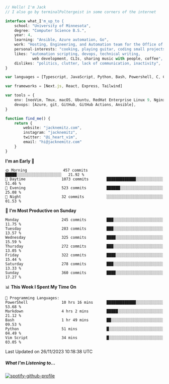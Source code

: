 ```typescript
// Hello! I'm Jack
// I also go by terminalPoltergeist in some corners of the internet

interface what_I'm_up_to {
    school: "University of Minnesota",
    degree: "Computer Science B.S.",
    year: 4,
    learning: "Ansible, Azure automation, Go",
    work: "Hosting, Engineering, and Automation team for the Office of Information Technology at UMN",
    personal-interests: "cooking, playing guitar, coding small projects",
    likes: "automation scripting, devops, technical writing,
            web development, CLIs, sharing music with people, coffee",
    dislikes: "politics, clutter, lack of communication, inactivity",
}

var languages = [Typescript, JavaScript, Python, Bash, Powershell, C, C++, HTML, CSS]

var frameworks = [Next.js, React, Express, Tailwind]

var tools = {
    env: [neoVim, Tmux, macOS, Ubuntu, RedHat Enterprise Linux 9, Nginx, DigitalOcean, Cloudflare],
    devops: [Azure, git, GitHub, GitHub Actions, Ansible],
}

function find_me() {
    return {
        website: "jacknemitz.com",
        instagram: "jacknemitz",
        twitter: "@i_heart_vim",
        email: "hi@jacknemitz.com"
    }
}
```

<!--START_SECTION:waka-->
**I'm an Early 🐤** 

```text
🌞 Morning                457 commits         █████░░░░░░░░░░░░░░░░░░░░   21.92 % 
🌆 Daytime                1073 commits        █████████████░░░░░░░░░░░░   51.46 % 
🌃 Evening                523 commits         ██████░░░░░░░░░░░░░░░░░░░   25.08 % 
🌙 Night                  32 commits          ░░░░░░░░░░░░░░░░░░░░░░░░░   01.53 % 
```
📅 **I'm Most Productive on Sunday** 

```text
Monday                   245 commits         ███░░░░░░░░░░░░░░░░░░░░░░   11.75 % 
Tuesday                  283 commits         ███░░░░░░░░░░░░░░░░░░░░░░   13.57 % 
Wednesday                325 commits         ████░░░░░░░░░░░░░░░░░░░░░   15.59 % 
Thursday                 272 commits         ███░░░░░░░░░░░░░░░░░░░░░░   13.05 % 
Friday                   322 commits         ████░░░░░░░░░░░░░░░░░░░░░   15.44 % 
Saturday                 278 commits         ███░░░░░░░░░░░░░░░░░░░░░░   13.33 % 
Sunday                   360 commits         ████░░░░░░░░░░░░░░░░░░░░░   17.27 % 
```


📊 **This Week I Spent My Time On** 

```text
💬 Programming Languages: 
PowerShell               10 hrs 16 mins      █████████████░░░░░░░░░░░░   53.68 % 
Markdown                 4 hrs 2 mins        █████░░░░░░░░░░░░░░░░░░░░   21.12 % 
Bash                     1 hr 49 mins        ██░░░░░░░░░░░░░░░░░░░░░░░   09.53 % 
Python                   51 mins             █░░░░░░░░░░░░░░░░░░░░░░░░   04.49 % 
Vim Script               34 mins             █░░░░░░░░░░░░░░░░░░░░░░░░   03.05 % 
```


 Last Updated on 26/11/2023 10:18:38 UTC
<!--END_SECTION:waka-->

##### What I'm Listening to...

[![spotify-github-profile](https://spotify-github-profile.vercel.app/api/view?uid=jack.nemitz&cover_image=true&show_offline=true&bar_color=53b14f&bar_color_cover=false&background_color=121212FF)](https://spotify-github-profile.vercel.app/api/view?uid=jack.nemitz&redirect=true)


